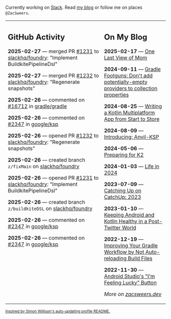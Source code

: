 Currently working on [Slack](https://slack.com/). Read [my blog](https://zacsweers.dev/) or follow me on places `@ZacSweers`.

<table><tr><td valign="top" width="60%">

## GitHub Activity
<!-- githubActivity starts -->
**2025-02-27** — merged PR [#1231](https://github.com/slackhq/foundry/pull/1231) to [slackhq/foundry](https://github.com/slackhq/foundry): "Implement BuildkitePipelineDsl"

**2025-02-27** — merged PR [#1232](https://github.com/slackhq/foundry/pull/1232) to [slackhq/foundry](https://github.com/slackhq/foundry): "Regenerate snapshots"

**2025-02-26** — commented on [#16712](https://github.com/gradle/gradle/issues/16712#issuecomment-2686197922) in [gradle/gradle](https://github.com/gradle/gradle)

**2025-02-26** — commented on [#2347](https://github.com/google/ksp/issues/2347#issuecomment-2686104877) in [google/ksp](https://github.com/google/ksp)

**2025-02-26** — opened PR [#1232](https://github.com/slackhq/foundry/pull/1232) to [slackhq/foundry](https://github.com/slackhq/foundry): "Regenerate snapshots"

**2025-02-26** — created branch `z/fixMain` on [slackhq/foundry](https://github.com/slackhq/foundry)

**2025-02-26** — opened PR [#1231](https://github.com/slackhq/foundry/pull/1231) to [slackhq/foundry](https://github.com/slackhq/foundry): "Implement BuildkitePipelineDsl"

**2025-02-26** — created branch `z/buildkiteDSL` on [slackhq/foundry](https://github.com/slackhq/foundry)

**2025-02-26** — commented on [#2347](https://github.com/google/ksp/issues/2347#issuecomment-2685724521) in [google/ksp](https://github.com/google/ksp)

**2025-02-26** — commented on [#2347](https://github.com/google/ksp/issues/2347#issuecomment-2685394101) in [google/ksp](https://github.com/google/ksp)
<!-- githubActivity ends -->
</td><td valign="top" width="40%">

## On My Blog
<!-- blog starts -->
**2025-02-17** — [One Last View of Mom](https://www.zacsweers.dev/one-last-view-of-mom/)

**2024-09-11** — [Gradle Footguns: Don't add potentially-empty providers to collection properties](https://www.zacsweers.dev/gradle-footgun-adding-empty-providers-to-collection-properties/)

**2024-08-25** — [Writing a Kotlin Multiplatform App from Start to Store](https://www.zacsweers.dev/writing-a-kotlin-multiplatform-app-from-start-to-store/)

**2024-08-09** — [Introducing: Anvil-KSP](https://www.zacsweers.dev/introducing-anvil-ksp/)

**2024-05-06** — [Preparing for K2](https://www.zacsweers.dev/preparing-for-k2/)

**2024-01-03** — [Life in 2024](https://www.zacsweers.dev/life-in-2024/)

**2023-07-09** — [Catching Up on CatchUp: 2023](https://www.zacsweers.dev/catching-up-on-catchup-2023/)

**2023-01-10** — [Keeping Android and Kotlin Healthy in a Post-Twitter World](https://www.zacsweers.dev/keeping-android-healthy/)

**2022-12-19** — [Improving Your Gradle Workflow by Not Auto-reloading Build Files](https://www.zacsweers.dev/improving-your-workflow-by-not-auto-reloading-build-files/)

**2022-11-30** — [Android Studio's "I'm Feeling Lucky" Button](https://www.zacsweers.dev/android-studios-im-feeling-lucky-button/)
<!-- blog ends -->
_More on [zacsweers.dev](https://zacsweers.dev/)_
</td></tr></table>

<sub><a href="https://simonwillison.net/2020/Jul/10/self-updating-profile-readme/">Inspired by Simon Willison's auto-updating profile README.</a></sub>